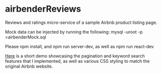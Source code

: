 # airbenderReviews
Reviews and ratings micro-service of a sample Airbnb product listing page. 

Mock data can be injected by running the following: mysql -uroot -p <airbenderMock.sql 

Please npm install, and npm run server-dev, as well as npm run react-dev

[Here](https://s3-us-west-1.amazonaws.com/fecdemo/FEC+Review+Demo.gif) is a short demo showcasing the pagination and keyword search features that I implemented, as well as various CSS styling to match the original Airbnb website. 
